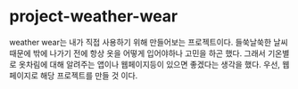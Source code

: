 # project-weather-wear

weather wear는 내가 직접 사용하기 위해 만들어보는 프로젝트이다.
들쑥날쑥한 날씨때문에 밖에 나가기 전에 항상 옷을 어떻게 입어야하나 고민을 하곤 했다.
그래서 기온별로 옷차림에 대해 알려주는 앱이나 웹페이지등이 있으면 좋겠다는 생각을 했다.
우선, 웹페이지로 해당 프로젝트를 만들 것 이다.
